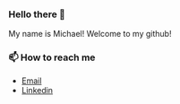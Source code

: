 ### Hello there 👋

My name is Michael! Welcome to my github!

<!-- ### 🌱 What's new? -->



### 📫 How to reach me 

- [Email](mailto:mwong2960@gmail.com)
- [Linkedin](https://www.linkedin.com/in/mwong2960)

<!--
**michael-a-wong/michael-a-wong** is a ✨ _special_ ✨ repository because its `README.md` (this file) appears on your GitHub profile.

Here are some ideas to get you started:

- 🔭 I’m currently working on ...
- 🌱 I’m currently learning ...
- 👯 I’m looking to collaborate on ...
- 🤔 I’m looking for help with ...
- 💬 Ask me about ...
- 📫 How to reach me: ...
- 😄 Pronouns: ...
- ⚡ Fun fact: ...
-->
